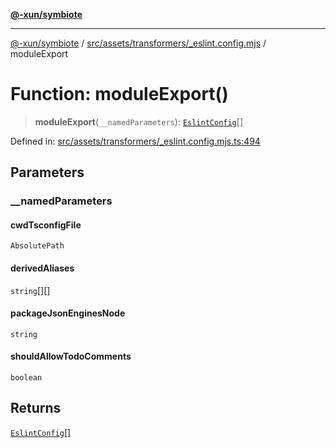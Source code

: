 [**@-xun/symbiote**](../../../../../README.md)

***

[@-xun/symbiote](../../../../../README.md) / [src/assets/transformers/\_eslint.config.mjs](../README.md) / moduleExport

# Function: moduleExport()

> **moduleExport**(`__namedParameters`): [`EslintConfig`](../type-aliases/EslintConfig.md)[]

Defined in: [src/assets/transformers/\_eslint.config.mjs.ts:494](https://github.com/Xunnamius/symbiote/blob/1901cfe78a48fcd1dfae4e3760acf197e8812676/src/assets/transformers/_eslint.config.mjs.ts#L494)

## Parameters

### \_\_namedParameters

#### cwdTsconfigFile

`AbsolutePath`

#### derivedAliases

`string`[][]

#### packageJsonEnginesNode

`string`

#### shouldAllowTodoComments

`boolean`

## Returns

[`EslintConfig`](../type-aliases/EslintConfig.md)[]
